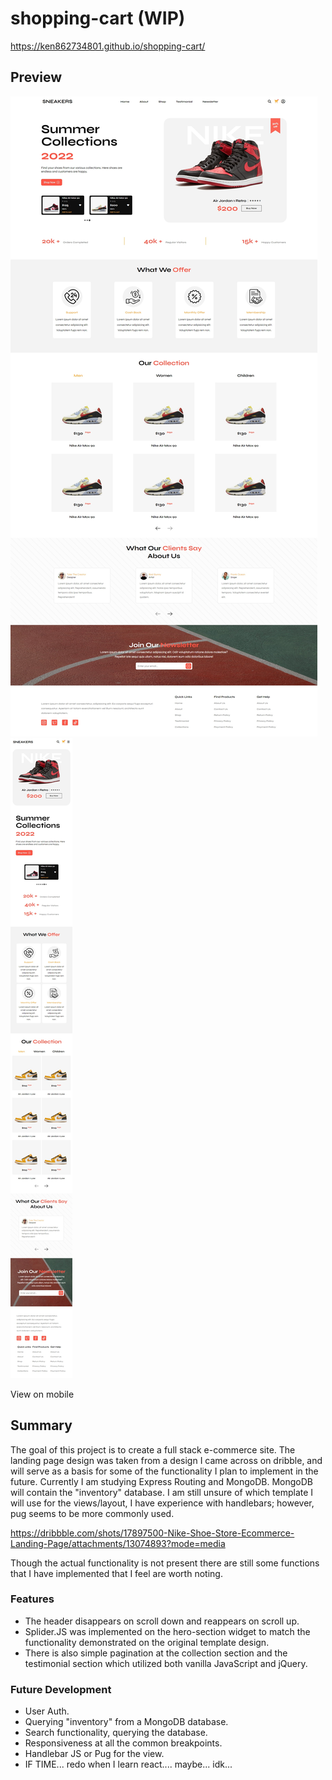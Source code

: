 # shopping-cart (WIP)

https://ken862734801.github.io/shopping-cart/

## Preview
<img src="./assets/images/desktop.jpeg">

<img src="./assets/images/mobile.jpeg">

View on mobile

## Summary

The goal of this project is to create a full stack e-commerce site. The landing page design was taken from a design I came across on dribble, and will serve as a basis for some of the functionality I plan to implement in the future. Currently I am studying Express Routing and MongoDB. MongoDB will contain the "inventory" database. I am still unsure of which template I will use for the views/layout, I have experience with handlebars; however, pug seems to be more commonly used. 

https://dribbble.com/shots/17897500-Nike-Shoe-Store-Ecommerce-Landing-Page/attachments/13074893?mode=media

Though the actual functionality is not present there are still some functions that I have implemented that I feel are worth noting. 

### Features
- The header disappears on scroll down and reappears on scroll up.
- Splider.JS was implemented on the hero-section widget to match the functionality demonstrated on the original template design. 
- There is also simple pagination at the collection section and the testimonial section which utilized both vanilla JavaScript and jQuery. 

### Future Development
- User Auth.
- Querying "inventory" from a MongoDB database.
- Search functionality, querying the database. 
- Responsiveness at all the common breakpoints. 
- Handlebar JS or Pug for the view.
- IF TIME... redo when I learn react.... maybe... idk... 
